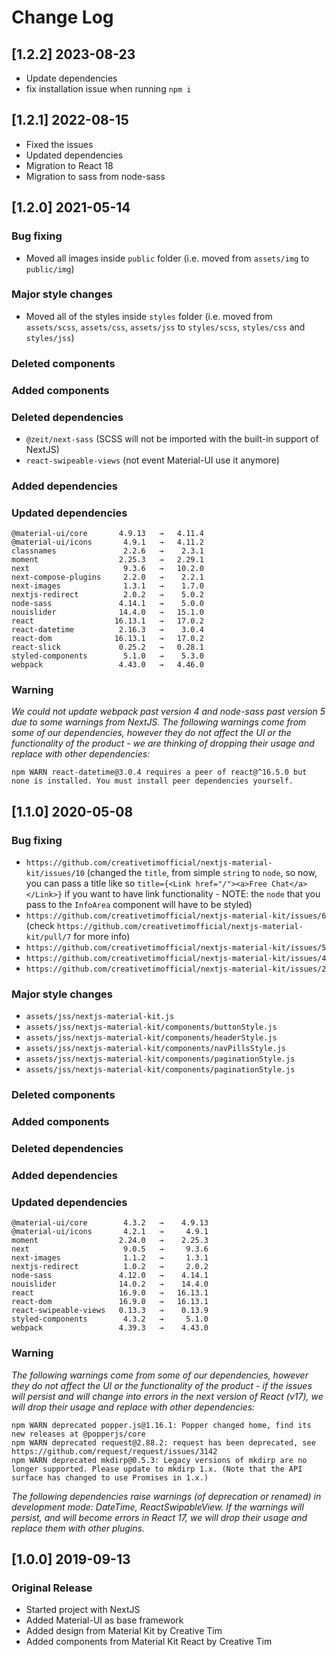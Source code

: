 # Change Log

## [1.2.2] 2023-08-23

- Update dependencies
- fix installation issue when running `npm i`

## [1.2.1] 2022-08-15

- Fixed the issues
- Updated dependencies
- Migration to React 18
- Migration to sass from node-sass

## [1.2.0] 2021-05-14

### Bug fixing

- Moved all images inside `public` folder (i.e. moved from `assets/img` to `public/img`)

### Major style changes

- Moved all of the styles inside `styles` folder (i.e. moved from `assets/scss`, `assets/css`, `assets/jss` to `styles/scss`, `styles/css` and `styles/jss`)

### Deleted components

### Added components

### Deleted dependencies

- `@zeit/next-sass` (SCSS will not be imported with the built-in support of NextJS)
- `react-swipeable-views` (not event Material-UI use it anymore)

### Added dependencies

### Updated dependencies

```
@material-ui/core       4.9.13   →   4.11.4
@material-ui/icons       4.9.1   →   4.11.2
classnames               2.2.6   →    2.3.1
moment                  2.25.3   →   2.29.1
next                     9.3.6   →   10.2.0
next-compose-plugins     2.2.0   →    2.2.1
next-images              1.3.1   →    1.7.0
nextjs-redirect          2.0.2   →    5.0.2
node-sass               4.14.1   →    5.0.0
nouislider              14.4.0   →   15.1.0
react                  16.13.1   →   17.0.2
react-datetime          2.16.3   →    3.0.4
react-dom              16.13.1   →   17.0.2
react-slick             0.25.2   →   0.28.1
styled-components        5.1.0   →    5.3.0
webpack                 4.43.0   →   4.46.0
```

### Warning

_We could not update webpack past version 4 and node-sass past version 5 due to some warnings from NextJS._
_The following warnings come from some of our dependencies, however they do not affect the UI or the functionality of the product - we are thinking of dropping their usage and replace with other dependencies:_

```
npm WARN react-datetime@3.0.4 requires a peer of react@^16.5.0 but none is installed. You must install peer dependencies yourself.
```

## [1.1.0] 2020-05-08

### Bug fixing

- `https://github.com/creativetimofficial/nextjs-material-kit/issues/10` (changed the `title`, from simple `string` to `node`, so now, you can pass a title like so `title={<Link href="/"><a>Free Chat</a></Link>}` if you want to have link functionality - NOTE: the `node` that you pass to the `InfoArea` component will have to be styled)
- `https://github.com/creativetimofficial/nextjs-material-kit/issues/6` (check `https://github.com/creativetimofficial/nextjs-material-kit/pull/7` for more info)
- `https://github.com/creativetimofficial/nextjs-material-kit/issues/5`
- `https://github.com/creativetimofficial/nextjs-material-kit/issues/4`
- `https://github.com/creativetimofficial/nextjs-material-kit/issues/2`

### Major style changes

- `assets/jss/nextjs-material-kit.js`
- `assets/jss/nextjs-material-kit/components/buttonStyle.js`
- `assets/jss/nextjs-material-kit/components/headerStyle.js`
- `assets/jss/nextjs-material-kit/components/navPillsStyle.js`
- `assets/jss/nextjs-material-kit/components/paginationStyle.js`
- `assets/jss/nextjs-material-kit/components/paginationStyle.js`

### Deleted components

### Added components

### Deleted dependencies

### Added dependencies

### Updated dependencies

```
@material-ui/core        4.3.2   →    4.9.13
@material-ui/icons       4.2.1   →     4.9.1
moment                  2.24.0   →    2.25.3
next                     9.0.5   →     9.3.6
next-images              1.1.2   →     1.3.1
nextjs-redirect          1.0.2   →     2.0.2
node-sass               4.12.0   →    4.14.1
nouislider              14.0.2   →    14.4.0
react                   16.9.0   →   16.13.1
react-dom               16.9.0   →   16.13.1
react-swipeable-views   0.13.3   →    0.13.9
styled-components        4.3.2   →     5.1.0
webpack                 4.39.3   →    4.43.0
```

### Warning

_The following warnings come from some of our dependencies, however they do not affect the UI or the functionality of the product - if the issues will persist and will change into errors in the next version of React (v17), we will drop their usage and replace with other dependencies:_

```
npm WARN deprecated popper.js@1.16.1: Popper changed home, find its new releases at @popperjs/core
npm WARN deprecated request@2.88.2: request has been deprecated, see https://github.com/request/request/issues/3142
npm WARN deprecated mkdirp@0.5.3: Legacy versions of mkdirp are no longer supported. Please update to mkdirp 1.x. (Note that the API surface has changed to use Promises in 1.x.)
```

_The following dependencies raise warnings (of deprecation or renamed) in development mode: DateTime, ReactSwipableView. If the warnings will persist, and will become errors in React 17, we will drop their usage and replace them with other plugins._

## [1.0.0] 2019-09-13

### Original Release

- Started project with NextJS
- Added Material-UI as base framework
- Added design from Material Kit by Creative Tim
- Added components from Material Kit React by Creative Tim
